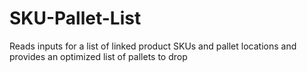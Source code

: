 # SKU-Pallet-List
Reads inputs for a list of linked product SKUs and pallet locations and provides an optimized list of pallets to drop

